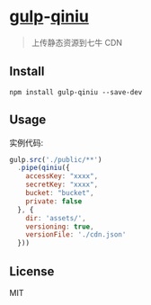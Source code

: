 # [gulp](http://gulpjs.com)-[qiniu](http://qiniu.com)

> 上传静态资源到七牛 CDN

## Install

```
npm install gulp-qiniu --save-dev
```

## Usage

实例代码:

```js
gulp.src('./public/**')
  .pipe(qiniu({
    accessKey: "xxxx",
    secretKey: "xxxx",
    bucket: "bucket",
    private: false
  }, {
    dir: 'assets/',
    versioning: true,
    versionFile: './cdn.json'
  }))
```

## License

MIT

